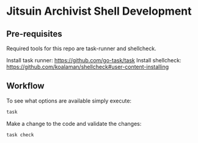 # Jitsuin Archivist Shell Development

## Pre-requisites

Required tools for this repo are task-runner and shellcheck.

Install task runner: https://github.com/go-task/task
Install shellcheck: https://github.com/koalaman/shellcheck#user-content-installing

## Workflow

To see what options are available simply execute:

```bash
task
```

Make a change to the code and validate the changes:

```bash
task check
```


